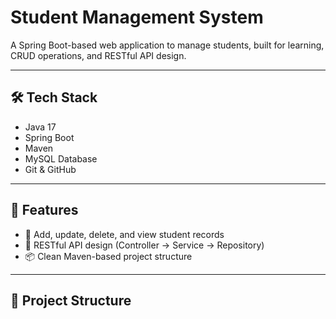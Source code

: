 # Student Management System

A Spring Boot-based web application to manage students, built for learning, CRUD operations, and RESTful API design.

---

## 🛠 Tech Stack

- Java 17
- Spring Boot
- Maven
- MySQL Database
- Git & GitHub

---

## 🚀 Features

- 📌 Add, update, delete, and view student records
- 🔁 RESTful API design (Controller → Service → Repository)
- 📦 Clean Maven-based project structure

---

## 📂 Project Structure

